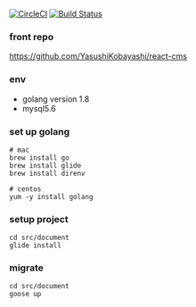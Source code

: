 [![CircleCI](https://circleci.com/gh/YasushiKobayashi/go-api.svg?style=svg)](https://circleci.com/gh/YasushiKobayashi/go-api)
[![Build Status](https://travis-ci.org/YasushiKobayashi/go-api.svg?branch=master)](https://travis-ci.org/YasushiKobayashi/go-api)

### front repo
https://github.com/YasushiKobayashi/react-cms

### env
- golang version 1.8
- mysql5.6

### set up golang
```shell
# mac
brew install go
brew install glide
brew install direnv

# centos
yum -y install golang
```

### setup project
```shell
cd src/document
glide install
```


### migrate
```shell
cd src/document
goose up
```
